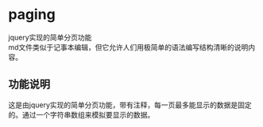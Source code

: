 # paging
jquery实现的简单分页功能<br>
md文件类似于记事本编辑，但它允许人们用极简单的语法编写结构清晰的说明内容。
## 功能说明
这是由jquery实现的简单分页功能，带有注释，每一页最多能显示的数据是固定的。通过一个字符串数组来模拟要显示的数据。
